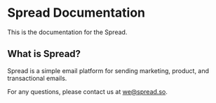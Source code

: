 # Spread Documentation

This is the documentation for the Spread.

## What is Spread?

Spread is a simple email platform for sending marketing, product, and transactional emails.

For any questions, please contact us at we@spread.so.